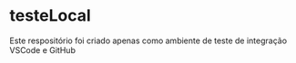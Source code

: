 # testeLocal
Este respositório foi criado apenas como ambiente de teste de integração VSCode e GitHub
